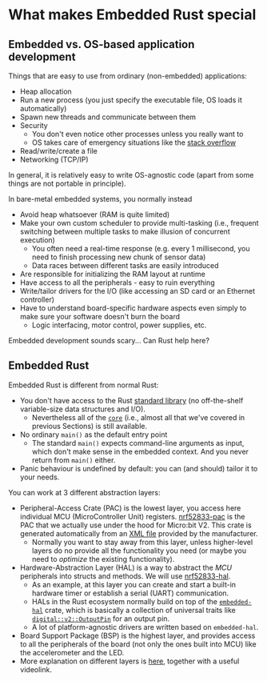 # What makes Embedded Rust special

## Embedded vs. OS-based application development
Things that are easy to use from ordinary (non-embedded) applications:
+ Heap allocation
+ Run a new process (you just specify the executable file, OS loads it automatically)
+ Spawn new threads and communicate between them
+ Security
  + You don't even notice other processes unless you really want to
  + OS takes care of emergency situations like the [stack overflow](https://en.wikipedia.org/wiki/Stack_overflow)
+ Read/write/create a file
+ Networking (TCP/IP)

In general, it is relatively easy to write OS-agnostic code (apart from some things are not portable in principle).

In bare-metal embedded systems, you normally instead
+ Avoid heap whatsoever (RAM is quite limited)
+ Make your own custom scheduler to provide multi-tasking (i.e., frequent switching between multiple tasks to make illusion of concurrent execution)
  + You often need a real-time response (e.g. every 1 millisecond, you need to finish processing new chunk of sensor data)
  + Data races between different tasks are easily introduced
+ Are responsible for <!-- writing your application into permanent (flash) memory and then --> initializing the RAM layout at runtime
+ Have access to all the peripherals - easy to ruin everything
+ Write/tailor drivers for the I/O (like accessing an SD card or an Ethernet controller)
+ Have to understand board-specific hardware aspects even simply to make sure your software doesn't burn the board
  + Logic interfacing, motor control, power supplies, etc.

Embedded development sounds scary... Can Rust help here?

## Embedded Rust
Embedded Rust is different from normal Rust:
+ You don't have access to the Rust [standard library](https://doc.rust-lang.org/std/) (no off-the-shelf variable-size data structures and I/O).
  + Nevertheless all of the [`core`](https://doc.rust-lang.org/core/) (i.e., almost all that we've covered in previous Sections) is still available.
+ No ordinary `main()` as the default entry point <!-- : you have to do the steps preceding `main()` as well. -->
  + The standard `main()` expects command-line arguments as input, which don't make sense in the embedded context. And you never return from `main()` either.
+ Panic behaviour is undefined by default: you can (and should) tailor it to your needs.

You can work at 3 different abstraction layers:
+ Peripheral-Access Crate (PAC) is the lowest layer, you access here individual MCU (MicroController Unit) registers. [nrf52833-pac](https://crates.io/crates/nrf52833-pac/) is the PAC that we actually use under the hood for Micro:bit V2. This crate is generated automatically from an [XML file](https://raw.githubusercontent.com/nrf-rs/nrf-pacs/master/svds/nrf52833.svd) provided by the manufacturer.
  + Normally you want to stay away from this layer, unless higher-level layers do no provide all the functionality you need (or maybe you need to _optimize_ the existing functionality).
+ Hardware-Abstraction Layer (HAL) is a way to abstract the _MCU_ peripherals into structs and methods. We will use [nrf52833-hal](https://crates.io/crates/nrf52833-hal).
  + As an example, at this layer you can create and start a built-in hardware timer or establish a serial (UART) communication.
  + HALs in the Rust ecosystem normally build on top of the [`embedded-hal`](https://docs.rs/embedded-hal/) crate, which is basically a collection of universal traits like [`digital::v2::OutputPin`](https://docs.rs/embedded-hal/latest/embedded_hal/digital/v2/trait.OutputPin.html) for an output pin.
  + A lot of platform-agnostic drivers are written based on `embedded-hal`.
+ Board Support Package (BSP) is the highest layer, and provides access to all the peripherals of the board (not only the ones built into MCU) like the accelerometer and the LED.
+ More explanation on different layers is [here](https://docs.rust-embedded.org/discovery/microbit/04-meet-your-hardware/terminology.html), together with a useful videolink.
